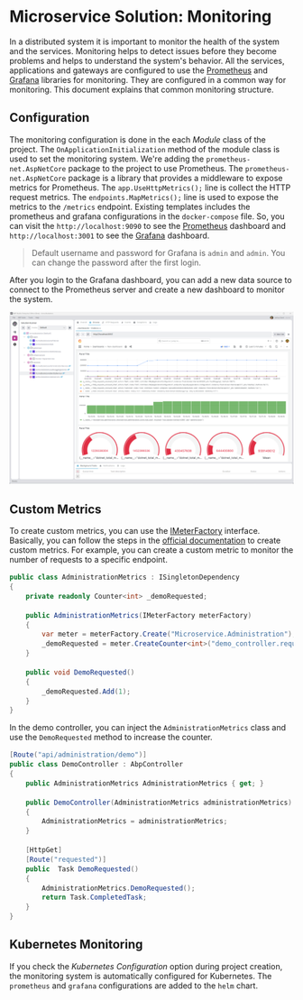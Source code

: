 # Microservice Solution: Monitoring

In a distributed system it is important to monitor the health of the system and the services. Monitoring helps to detect issues before they become problems and helps to understand the system's behavior. All the services, applications and gateways are configured to use the [Prometheus](https://prometheus.io/) and [Grafana](https://grafana.com/) libraries for monitoring. They are configured in a common way for monitoring. This document explains that common monitoring structure.

## Configuration

The monitoring configuration is done in the each *Module* class of the project. The `OnApplicationInitialization` method of the module class is used to set the monitoring system. We're adding the `prometheus-net.AspNetCore` package to the project to use Prometheus. The `prometheus-net.AspNetCore` package is a library that provides a middleware to expose metrics for Prometheus. The `app.UseHttpMetrics();` line is collect the HTTP request metrics. The `endpoints.MapMetrics();` line is used to expose the metrics to the `/metrics` endpoint. Existing templates includes the prometheus and grafana configurations in the `docker-compose` file. So, you can visit the `http://localhost:9090` to see the [Prometheus](https://prometheus.io/) dashboard and `http://localhost:3001` to see the [Grafana](https://grafana.com/) dashboard. 

> Default username and password for Grafana is `admin` and `admin`. You can change the password after the first login.

After you login to the Grafana dashboard, you can add a new data source to connect to the Prometheus server and create a new dashboard to monitor the system. 

![grafana-dashboard](./images/grafana-dashboard.png)

## Custom Metrics

To create custom metrics, you can use the [IMeterFactory](https://learn.microsoft.com/en-us/dotnet/api/system.diagnostics.metrics.imeterfactory) interface. Basically, you can follow the steps in the [official documentation](https://learn.microsoft.com/en-us/dotnet/core/diagnostics/metrics-instrumentation) to create custom metrics. For example, you can create a custom metric to monitor the number of requests to a specific endpoint.

```csharp
public class AdministrationMetrics : ISingletonDependency
{
    private readonly Counter<int> _demoRequested;

    public AdministrationMetrics(IMeterFactory meterFactory)
    {
        var meter = meterFactory.Create("Microservice.Administration");
        _demoRequested = meter.CreateCounter<int>("demo_controller.requested");
    }

    public void DemoRequested()
    {
        _demoRequested.Add(1);
    }
}
```

In the demo controller, you can inject the `AdministrationMetrics` class and use the `DemoRequested` method to increase the counter.

```csharp
[Route("api/administration/demo")]
public class DemoController : AbpController
{
    public AdministrationMetrics AdministrationMetrics { get; }

    public DemoController(AdministrationMetrics administrationMetrics)
    {
        AdministrationMetrics = administrationMetrics;
    }

    [HttpGet]
    [Route("requested")]
    public  Task DemoRequested()
    {
        AdministrationMetrics.DemoRequested();
        return Task.CompletedTask;
    }
}
```

## Kubernetes Monitoring

If you check the *Kubernetes Configuration* option during project creation, the monitoring system is automatically configured for Kubernetes. The `prometheus` and `grafana` configurations are added to the `helm` chart.